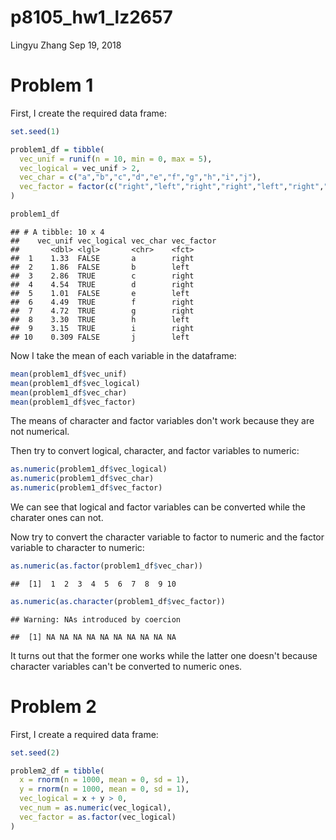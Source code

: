 p8105\_hw1\_lz2657
================
Lingyu Zhang
Sep 19, 2018

Problem 1
=========

First, I create the required data frame:

``` r
set.seed(1)

problem1_df = tibble(
  vec_unif = runif(n = 10, min = 0, max = 5),
  vec_logical = vec_unif > 2,
  vec_char = c("a","b","c","d","e","f","g","h","i","j"),
  vec_factor = factor(c("right","left","right","right","left","right","right","left","right","left"))
)

problem1_df
```

    ## # A tibble: 10 x 4
    ##    vec_unif vec_logical vec_char vec_factor
    ##       <dbl> <lgl>       <chr>    <fct>     
    ##  1    1.33  FALSE       a        right     
    ##  2    1.86  FALSE       b        left      
    ##  3    2.86  TRUE        c        right     
    ##  4    4.54  TRUE        d        right     
    ##  5    1.01  FALSE       e        left      
    ##  6    4.49  TRUE        f        right     
    ##  7    4.72  TRUE        g        right     
    ##  8    3.30  TRUE        h        left      
    ##  9    3.15  TRUE        i        right     
    ## 10    0.309 FALSE       j        left

Now I take the mean of each variable in the dataframe:

``` r
mean(problem1_df$vec_unif)
mean(problem1_df$vec_logical)
mean(problem1_df$vec_char)
mean(problem1_df$vec_factor)
```

The means of character and factor variables don't work because they are not numerical.

Then try to convert logical, character, and factor variables to numeric:

``` r
as.numeric(problem1_df$vec_logical)
as.numeric(problem1_df$vec_char)
as.numeric(problem1_df$vec_factor)
```

We can see that logical and factor variables can be converted while the charater ones can not.

Now try to convert the character variable to factor to numeric and the factor variable to character to numeric:

``` r
as.numeric(as.factor(problem1_df$vec_char))
```

    ##  [1]  1  2  3  4  5  6  7  8  9 10

``` r
as.numeric(as.character(problem1_df$vec_factor))
```

    ## Warning: NAs introduced by coercion

    ##  [1] NA NA NA NA NA NA NA NA NA NA

It turns out that the former one works while the latter one doesn't because character variables can't be converted to numeric ones.

Problem 2
=========

First, I create a required data frame:

``` r
set.seed(2)

problem2_df = tibble(
  x = rnorm(n = 1000, mean = 0, sd = 1),
  y = rnorm(n = 1000, mean = 0, sd = 1),
  vec_logical = x + y > 0,
  vec_num = as.numeric(vec_logical),
  vec_factor = as.factor(vec_logical)
)
```
